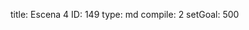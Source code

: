 title:          Escena 4
ID:             149
type:           md
compile:        2
setGoal:        500


